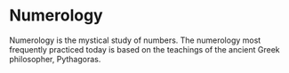 # Numerology
 Numerology is the mystical study of numbers. The numerology most frequently practiced today is based on the teachings of the ancient Greek philosopher, Pythagoras.
